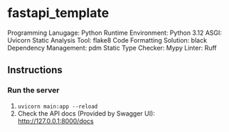 # fastapi_template

Programming Lanugage: Python
Runtime Environment: Python 3.12
ASGI: Uvicorn
Static Analysis Tool: flake8
Code Formatting Solution: black
Dependency Management: pdm
Static Type Checker: Mypy
Linter: Ruff

## Instructions
### Run the server
1. `uvicorn main:app --reload`
2. Check the API docs (Provided by Swagger UI): http://127.0.0.1:8000/docs
